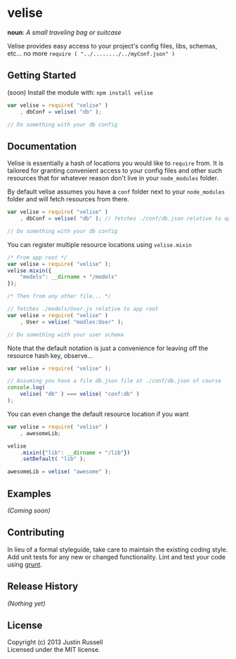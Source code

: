 # velise
**noun**: _A small traveling bag or suitcase_

Velise provides easy access to your project's config files, libs, schemas,
etc... no more `require ( "../......../../myConf.json" )`

## Getting Started
(soon) Install the module with: `npm install velise`

```javascript
var velise = require( "velise" )
	, dbConf = velise( "db" );

// Do something with your db config
```

## Documentation
Velise is essentially a hash of locations you would like to `require` from. It
is tailored for granting convenient access to your config files and other such
resources that for whatever reason don't live in your `node_modules` folder.

By default velise assumes you have a `conf` folder next to your `node_modules`
folder and will fetch resources from there.

```javascript
var velise = require( "velise" )
	, dbConf = velise( "db" ); // fetches ./conf/db.json relative to app root

// Do something with your db config
```

You can register multiple resource locations using `velise.mixin`

```javascript
/* From app root */
var velise = require( "velise" );
velise.mixin({
	"models": __dirname + "/models"
});

/* Then from any other file... */

// fetches ./models/User.js relative to app root
var velise = require( "velise" )
	, User = velise( "modles:User" );

// Do something with your user schema
```

Note that the default notation is just a convenience for leaving off the
resource hash key, observe...

```javascript
var velise = require( "velise" );

// Assuming you have a file db.json file at ./conf/db.json of course
console.log(
	velise( "db" ) === velise( "conf:db" )
);
```

You can even change the default resource location if you want

```javascript
var velise = require( "velise" )
	, awesomeLib;

velise
	.mixin({"lib": __dirname + "/lib"})
	.setDefault( "lib" );

awesomeLib = velise( "awesome" );
```

## Examples
_(Coming soon)_

## Contributing
In lieu of a formal styleguide, take care to maintain the existing coding style. Add unit tests for any new or changed functionality. Lint and test your code using [grunt](http://gruntjs.com/).

## Release History
_(Nothing yet)_

## License
Copyright (c) 2013 Justin Russell  
Licensed under the MIT license.
